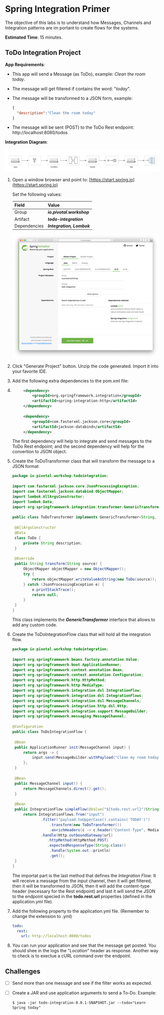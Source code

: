 # Spring Integration Primer

The objective of this labs is to understand how Messages, Channels and Integration patterns are im portant to create flows for the systems.

**Estimated Time**: 15 minutes.



## ToDo Integration Project

**App Requirements**:

- This app will send a Message (as ToDo), example: *Clean the room today*.

- The message will get filtered if contains the word: "*today*".

- The message will be transformed to a JSON form, example:

  ```json
  {
    "description":"Clean the room today"
  }
  ```

- The message will be sent (POST) to the ToDo Rest endpoint: http://localhost:8080/todos



**Integration Diagram**:

![Spring Integration Diagram](02-spring-integration-02.png)



1. Open a window browser and point to: [https://start.spring.io](https://start.spring.io)

   Set the following values:

   | Field        | Value                     |
   | ------------ | ------------------------- |
   | Group        | ***io.pivotal.workshop*** |
   | Artifact     | ***todo-integration***    |
   | Dependencies | ***Integration, Lombok*** |

   ![Spring Initializr](02-spring-integration-01.png)

2. Click "Generate Project" button. Unzip the code generated. Import it into your favorite IDE.

3. Add the following extra dependencies to the pom.xml file:

1. ```xml
   		<dependency>
   			<groupId>org.springframework.integration</groupId>
   			<artifactId>spring-integration-http</artifactId>
   		</dependency>
   
   		<dependency>
   			<groupId>com.fasterxml.jackson.core</groupId>
   			<artifactId>jackson-databind</artifactId>
   		</dependency>
   ```

   The first dependency will help to integrate and send messages to the ToDo Rest endpoint; and the second dependency will help for the convertion to JSON object.

2. Create the ToDoTransformer class that will transform the message to a JSON format

   ```java
   package io.pivotal.workshop.todointegration;
   
   import com.fasterxml.jackson.core.JsonProcessingException;
   import com.fasterxml.jackson.databind.ObjectMapper;
   import lombok.AllArgsConstructor;
   import lombok.Data;
   import org.springframework.integration.transformer.GenericTransformer;
   
   public class ToDoTransformer implements GenericTransformer<String, String> {
   
   	@AllArgsConstructor
   	@Data
   	class ToDo {
   		private String description;
   	}
   
   	@Override
   	public String transform(String source) {
   		ObjectMapper objectMapper = new ObjectMapper();
   		try {
   			return objectMapper.writeValueAsString(new ToDo(source));
   		} catch (JsonProcessingException e) {
   			e.printStackTrace();
   			return null;
   		}
   	}
   }
   ```

   This class implements the ***GenericTransformer*** interface that allows to add any custom code.

3. Create the ToDoIntegrationFlow class that will hold all the integration flow.

   ```java
   package io.pivotal.workshop.todointegration;
   
   import org.springframework.beans.factory.annotation.Value;
   import org.springframework.boot.ApplicationRunner;
   import org.springframework.context.annotation.Bean;
   import org.springframework.context.annotation.Configuration;
   import org.springframework.http.HttpMethod;
   import org.springframework.http.MediaType;
   import org.springframework.integration.dsl.IntegrationFlow;
   import org.springframework.integration.dsl.IntegrationFlows;
   import org.springframework.integration.dsl.MessageChannels;
   import org.springframework.integration.http.dsl.Http;
   import org.springframework.integration.support.MessageBuilder;
   import org.springframework.messaging.MessageChannel;
   
   @Configuration
   public class ToDoIntegrationFlow {	
   
   	@Bean
   	public ApplicationRunner init(MessageChannel input) {
   		return args -> {
   			input.send(MessageBuilder.withPayload("Clean my room today").build());
   		};
   	}	
   
   	@Bean
   	public MessageChannel input() {
   		return MessageChannels.direct().get();
   	}
   	
   	@Bean
   	public IntegrationFlow simpleFlow(@Value("${todo.rest.url}")String url) {
   		return IntegrationFlows.from("input")
   		        .filter("payload.toUpperCase().contains('TODAY')")
   	    			.transform(new ToDoTransformer())
   	    			.enrichHeaders(c -> c.header("Content-Type", MediaType.APPLICATION_JSON))
   	    	    .handle(Http.outboundGateway(url)
                   .httpMethod(HttpMethod.POST)
                   .expectedResponseType(String.class))
   	    			.handle(System.out::println)
   	    			.get();
   	}
   }
   ```

   The importat part is the last method that defines the *Integration Flow*. It will receive a message from the input channel, then it will get filtered, then it will be transformed to JSON, then it will add the content-type header (necessary for the Rest endpoint) and last it will send the JSON to the endpoint specied in the **todo.rest.url** properties (defined in the application.yml file).

4. Add the following property to the application.yml file. (Remember to change the extension to .yml)

   ```yaml
   todo:
     rest:
       url: http://localhost:8080/todos
   ```

5. You can run your application and see that the message get posted. You should shee in the logs the "*Location*" header as response. Another way to check is to exectue a cURL command over the endpoint.





## Challenges

- [ ] Send more than one message and see if the filter works as expected.

- [ ] Create a JAR and use application arguments to send a To-Do. Example:

  ```shell
  $ java -jar todo-integration-0.0.1-SNAPSHOT.jar --todo="Learn Spring today"
  ```

  
